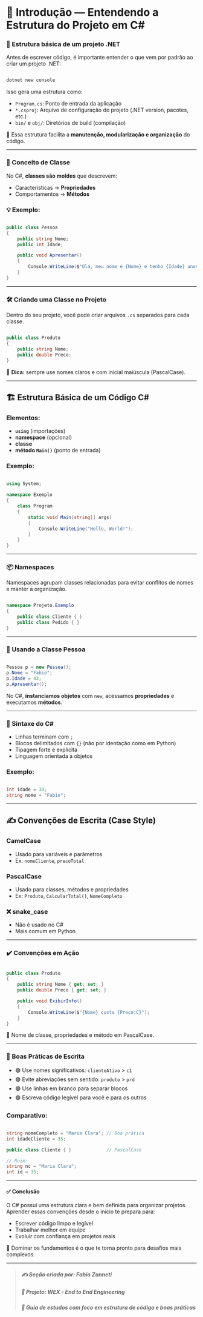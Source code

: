 # 🧱 Introdução — Entendendo a Estrutura do Projeto em C#

### 📁 Estrutura básica de um projeto .NET

Antes de escrever código, é importante entender o que vem por padrão ao criar um projeto .NET:

```bash

dotnet new console

```

Isso gera uma estrutura como:

* `Program.cs`: Ponto de entrada da aplicação
* `*.csproj`: Arquivo de configuração do projeto (.NET version, pacotes, etc.)
* `bin/` e `obj/`: Diretórios de build (compilação)

🎯 Essa estrutura facilita a **manutenção, modularização e organização** do código.

---

### 🧩 Conceito de Classe

No C#, **classes são moldes** que descrevem:

* Características → **Propriedades**
* Comportamentos → **Métodos**

### 💡 Exemplo:

```csharp

public class Pessoa
{
    public string Nome;
    public int Idade;

    public void Apresentar()
    {
        Console.WriteLine($"Olá, meu nome é {Nome} e tenho {Idade} anos.");
    }
}

```

---

### 🛠️ Criando uma Classe no Projeto

Dentro do seu projeto, você pode criar arquivos `.cs` separados para cada classe.

```csharp

public class Produto
{
    public string Nome;
    public double Preco;
}

```

🎯 **Dica:** sempre use nomes claros e com inicial maiúscula (PascalCase).

---

## 🏗️ Estrutura Básica de um Código C\#

### Elementos:

* **`using`** (importações)
* **namespace** (opcional)
* **classe**
* **método `Main()`** (ponto de entrada)

### Exemplo:

```csharp

using System;

namespace Exemplo
{
    class Program
    {
        static void Main(string[] args)
        {
            Console.WriteLine("Hello, World!");
        }
    }
}

```

---

### 📦 Namespaces

Namespaces agrupam classes relacionadas para evitar conflitos de nomes e manter a organização.

```csharp

namespace Projeto.Exemplo
{
    public class Cliente { }
    public class Pedido { }
}

```

---

### 🧪 Usando a Classe Pessoa

```csharp

Pessoa p = new Pessoa();
p.Nome = "Fabio";
p.Idade = 43;
p.Apresentar();

```

No C#, **instanciamos objetos** com `new`, acessamos **propriedades** e executamos **métodos**.

---

### 🧬 Sintaxe do C\#

* Linhas terminam com `;`
* Blocos delimitados com `{}` (não por identação como em Python)
* Tipagem forte e explícita
* Linguagem orientada a objetos

### Exemplo:

```csharp

int idade = 30;
string nome = "Fabio";

```

---

## ✍️ Convenções de Escrita (Case Style)

### CamelCase

* Usado para variáveis e parâmetros
* Ex: `nomeCliente`, `precoTotal`

### PascalCase

* Usado para classes, métodos e propriedades
* Ex: `Produto`, `CalcularTotal()`, `NomeCompleto`

### ❌ snake\_case

* Não é usado no C#
* Mais comum em Python

---

### ✔️ Convenções em Ação

```csharp

public class Produto
{
    public string Nome { get; set; }
    public double Preco { get; set; }

    public void ExibirInfo()
    {
        Console.WriteLine($"{Nome} custa {Preco:C}");
    }
}

```

🎯 Nome de classe, propriedades e método em PascalCase.

---

### 🧹 Boas Práticas de Escrita

* 🟢 Use nomes significativos: `clienteAtivo` > `c1`
* 🟢 Evite abreviações sem sentido: `produto` > `prd`
* 🟢 Use linhas em branco para separar blocos
* 🟢 Escreva código legível para você e para os outros

### Comparativo:

```csharp

string nomeCompleto = "Maria Clara"; // Boa prática
int idadeCliente = 35;

public class Cliente { }             // PascalCase

// Ruim:
string nc = "Maria Clara";
int id = 35;

```

---

#### ✅ Conclusão

O C# possui uma estrutura clara e bem definida para organizar projetos. Aprender essas convenções desde o início te prepara para:

* Escrever código limpo e legível
* Trabalhar melhor em equipe
* Evoluir com confiança em projetos reais

📌 Dominar os fundamentos é o que te torna pronto para desafios mais complexos.

---

> ##### ✍️ **Seção criada por:** *Fabio Zanneti*
> ##### 🎯 Projeto: **WEX - End to End Engineering**
> ##### 📁 *Guia de estudos com foco em estrutura de código e boas práticas*